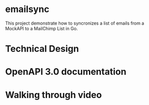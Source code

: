 # emailsync
This project demonstrate how to syncronizes a list of emails from a MockAPI to a MailChimp List in Go.

# Technical Design

# OpenAPI 3.0 documentation

# Walking through video
